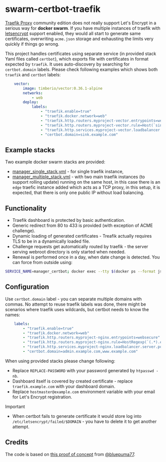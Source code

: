 # swarm-certbot-traefik

[Traefik Proxy](https://doc.traefik.io/traefik/v2.11/) community edition does not really support Let's Encrypt in a serious way for **docker swarm**. If you have multiple instances of traefik with [letsencrypt](https://doc.traefik.io/traefik/https/acme/) support enabled, they would all start to generate same certificates, overwriting `acme.json` storage and exhausting the limits very quickly if things go wrong.

This project handles certificates using separate service (in provided stack Yaml files called `certbot`), which exports file with certificates in format expected by `traefik`.  It uses auto-discovery by searching for `certbot.domain` labels. Please check following examples which shows both `traefik` and `certbot` labels:

```yml
    vector:
        image: timberio/vector:0.36.1-alpine
        networks:
            - web
        deploy:
            labels:
                - "traefik.enable=true"
                - "traefik.docker.network=web"
                - "traefik.http.routers.myproject-vector.entrypoints=websecure"
                - "traefik.http.routers.myproject-vector.rule=Host(`sink.example.com`)"
                - "traefik.http.services.myproject-vector.loadbalancer.server.port=8687"
                - "certbot.domain=sink.example.com"
```

## Example stacks

Two example docker swarm stacks are provided:

- [manager_single_stack.yml](examples/manager_single_stack.yml) - for single traefik instance,
- [manager_multiple_stack.yml](examples/manager_multiple_stack.yml) - with two main traefik instances (to support rolling update) running on the same host, in this case there is an `edge` traefic instance added which acts as a TCP proxy, in this setup, it is expected, that there is only one public IP without load balancing. 

## Functionality

- Traefik dashboard is protected by basic authentication.
- Generic redirect from 80 to 433 is provided (with exception of ACME challenge).
- Dynamic loading of generated certificates - Treafik actually requires TLS to be in a dynamically loaded file.
- Challenge requests get automatically routed by traefik - the server serving webroot directory is only started when needed.
- Renewal is performed once in a day, when date change is detected. You can force from outside using:
```sh
SERVICE_NAME=manager_certbot; docker exec --tty $(docker ps --format json | jq -r 'select(.Names | startswith("'$SERVICE_NAME'")) | .ID') ./renew.sh
```

## Configuration

Use `certbot.domain` label - you can separate multiple domains with commas. No attempt to reuse traefik labels was done, there might be scenarios where traefik uses wildcards, but certbot needs to know the names: 

```yml
    labels:
        - "traefik.enable=true"
        - "traefik.docker.network=web"
        - "traefik.http.routers.myproject-nginx.entrypoints=websecure"
        - "traefik.http.routers.myproject-nginx.rule=HostRegexp(`(.*).example.com`)"
        - "traefik.http.services.myproject-nginx.loadbalancer.server.port=80"
        - "certbot.domain=admin.example.com,www.example.com"
```

When using provided stacks please change following:

- Replace `REPLACE-PASSWORD` with your password generated by `htpasswd -nb`.
- Dashboard itself is covered by created certificate - replace `traefik.example.com` with your dashboard domain.
- Replace `hostmaster@example.com` environment variable with your email for Let's Encrypt registration.

> [!IMPORTANT]
> - When certbot fails to generate certificate it would store log into `/etc/letsencrypt/failed/$DOMAIN` - you have to delete it to get another attempt.

## Credits

The code is based on [this proof of concept](https://community.letsencrypt.org/t/how-to-continuously-create-renew-certificates-without-hitting-limits/184562/25) from [@bluepuma77](https://github.com/bluepuma77).
